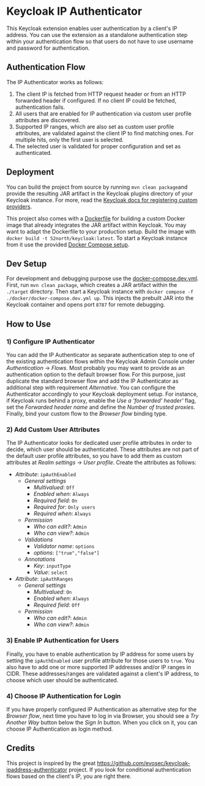 # Keycloak IP Authenticator
This Keycloak extension enables user authentication by a client's IP address. You can use the extension as a 
standalone authentication step within your authentication flow so that users do not have to use username and 
password for authentication.

## Authentication Flow
The IP Authenticator works as follows:
1. The client IP is fetched from HTTP request header or from an HTTP forwarded header if configured. If no client IP
could be fetched, authentication fails.
2. All users that are enabled for IP authentication via custom user profile attributes are discovered.
3. Supported IP ranges, which are also set as custom user profile attributes, are validated against the client IP to 
find matching ones. For multiple hits, only the first user is selected.
4. The selected user is validated for proper configuration and set as authenticated.

## Deployment
You can build the project from source by running `mvn clean package`and provide the resulting JAR artifact in
the Keycloak plugins directory of your Keycloak instance. For more, read the [Keycloak docs for registering
custom providers](https://www.keycloak.org/docs/latest/server_development/index.html#registering-provider-implementations).

This project also comes with a [Dockerfile](./Dockerfile) for building a custom Docker image that already integrates
the JAR artifact within Keycloak. You may want to adapt the Dockerfile to your production setup. Build the image with
`docker build -t 52north/keycloak:latest`. To start a Keycloak instance from it use the provided
[Docker Compose setup](./docker/docker-compose.yml).

## Dev Setup
For development and debugging purpose use the [docker-compose.dev.yml](./docker/docker-compose.dev.yml). First, run
`mvn clean package`, which creates a JAR artifact within the `./target` directory. Then start a Keycloak instance
with `docker compose -f ./docker/docker-compose.dev.yml up`. This injects the prebuilt JAR into the Keycloak container
and opens port `8787` for remote debugging.

## How to Use
### 1) Configure IP Authenticator
You can add the IP Authenticator as separate authentication step to one of the existing authentication flows within
the Keycloak Admin Console under *Authentication* -> *Flows*. Most probably you may want to provide as an authentication
option to the default browser flow. For this purpose, just duplicate the standard browser flow and add the IP
Authenticator as additional step with requirement *Alternative*. You can configure the Authenticator accordingly to your
Keycloak deployment setup. For instance, if Keycloak runs behind a proxy, enable the *Use a 'forwarded' header'* flag,
set the *Forwarded header name* and define the *Number of trusted proxies*. Finally, bind your custom flow to the 
*Browser flow* binding type.
### 2) Add Custom User Attributes
The IP Authenticator looks for dedicated user profile attributes in order to decide, which user should be authenticated.
These attributes are not part of the default user profile attributes, so you have to add them as custom attributes
at *Realm settings* -> *User profile*. Create the attributes as follows:
* *Attribute*: `ipAuthEnabled`
  * *General settings*
    * *Multivalued*: `Off`
    * *Enabled when*: `Always`
    * *Required field*: `On`
    * *Required for*: `Only users`
    * *Required when*: `Always`
  * *Permission*
    * *Who can edit?*: `Admin`
    * *Who can view?*: `Admin`
  * *Validations*
    * *Validator name*: `options`
    * *options*: `["true","false"]`
  * *Annotations*
    * *Key*: `inputType`
    * *Value*: `select`
* *Attribute*: `ipAuthRanges`
  * *General settings*
      * *Multivalued*: `On`
      * *Enabled when*: `Always`
      * *Required field*: `Off`
  * *Permission*
      * *Who can edit?*: `Admin`
      * *Who can view?*: `Admin`

### 3) Enable IP Authentication for Users
Finally, you have to enable authentication by IP address for some users by setting the `ipAuthEnabled` user profile 
attribute for those users to `true`. You also have to add one or more supported IP addresses and/or IP ranges in CIDR.
These addresses/ranges are validated against a client's IP address, to choose which user should be authenticated.

### 4) Choose IP Authentication for Login
If you have properly configured IP Authentication as alternative step for the *Browser flow*, next time you have to
log in via Browser, you should see a *Try Another Way* button below the *Sign In* button. When you click on it, you
can choose IP Authentication as login method.

## Credits
This project is inspired by the great https://github.com/evosec/keycloak-ipaddress-authenticator project. If you look
for conditional authentication flows based on the client's IP, you are right there.